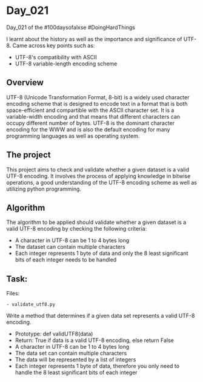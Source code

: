 # Day_021

Day_021 of the #100daysofalxse #DoingHardThings

I learnt about the history as well as the importance and significance of UTF-8.
Came across key points such as:
- UTF-8's compatibility with ASCII
- UTF-8 variable-length encoding scheme 

## Overview
UTF-8 (Unicode Transformation Format, 8-bit) is a widely used character encoding scheme that is designed to encode text in a format that is both space-efficient and compartible with the ASCII character set. 
It is a variable-width encoding and that means that different characters can occupy different number of bytes. UTF-8 is the dominant character encoding for the WWW and is also the default encoding for many programming languages as well as operating system.

## The project
This project aims to check and validate whether a given dataset is a valid UTF-8 encoding. It involves the process of applying knowledge in bitwise operations, a good understanding of the UTF-8 encoding scheme as well as utilizing python programming.

## Algorithm
The algorithm to be applied should validate whether a given dataset is a valid UTF-8 encoding by checking the following criteria:

- A character in UTF-8 can be 1 to 4 bytes long
- The dataset can contain multiple characters
- Each integer represents 1 byte of data and only the 8 least significant bits of each integer needs to be handled

## Task:

Files:

    - validate_utf8.py
Write a method that determines if a given data set represents a valid UTF-8 encoding.

- Prototype: def validUTF8(data)
- Return: True if data is a valid UTF-8 encoding, else return False
- A character in UTF-8 can be 1 to 4 bytes long
- The data set can contain multiple characters
- The data will be represented by a list of integers
- Each integer represents 1 byte of data, therefore you only need to handle the 8 least significant bits of each integer